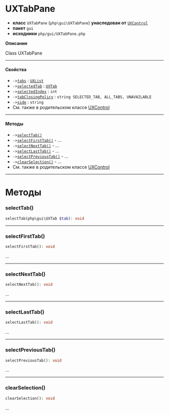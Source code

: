 # UXTabPane

- **класс** `UXTabPane` (`php\gui\UXTabPane`) **унаследован от** [`UXControl`](https://github.com/jphp-compiler/jphp/blob/master/exts/jphp-gui-ext/api-docs/classes/php/gui/UXControl.ru.md)
- **пакет** `gui`
- **исходники** `php/gui/UXTabPane.php`

**Описание**

Class UXTabPane

---

#### Свойства

- `->`[`tabs`](#prop-tabs) : [`UXList`](https://github.com/jphp-compiler/jphp/blob/master/exts/jphp-gui-ext/api-docs/classes/php/gui/UXList.ru.md)
- `->`[`selectedTab`](#prop-selectedtab) : [`UXTab`](https://github.com/jphp-compiler/jphp/blob/master/exts/jphp-gui-ext/api-docs/classes/php/gui/UXTab.ru.md)
- `->`[`selectedIndex`](#prop-selectedindex) : `int`
- `->`[`tabClosingPolicy`](#prop-tabclosingpolicy) : `string SELECTED_TAB, ALL_TABS, UNAVAILABLE`
- `->`[`side`](#prop-side) : `string`
- См. также в родительском классе [UXControl](https://github.com/jphp-compiler/jphp/blob/master/exts/jphp-gui-ext/api-docs/classes/php/gui/UXControl.ru.md)

---

#### Методы

- `->`[`selectTab()`](#method-selecttab)
- `->`[`selectFirstTab()`](#method-selectfirsttab) - _..._
- `->`[`selectNextTab()`](#method-selectnexttab) - _..._
- `->`[`selectLastTab()`](#method-selectlasttab) - _..._
- `->`[`selectPreviousTab()`](#method-selectprevioustab) - _..._
- `->`[`clearSelection()`](#method-clearselection) - _..._
- См. также в родительском классе [UXControl](https://github.com/jphp-compiler/jphp/blob/master/exts/jphp-gui-ext/api-docs/classes/php/gui/UXControl.ru.md)

---
# Методы

<a name="method-selecttab"></a>

### selectTab()
```php
selectTab(php\gui\UXTab $tab): void
```

---

<a name="method-selectfirsttab"></a>

### selectFirstTab()
```php
selectFirstTab(): void
```
...

---

<a name="method-selectnexttab"></a>

### selectNextTab()
```php
selectNextTab(): void
```
...

---

<a name="method-selectlasttab"></a>

### selectLastTab()
```php
selectLastTab(): void
```
...

---

<a name="method-selectprevioustab"></a>

### selectPreviousTab()
```php
selectPreviousTab(): void
```
...

---

<a name="method-clearselection"></a>

### clearSelection()
```php
clearSelection(): void
```
...